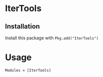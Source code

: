 # IterTools

## Installation

Install this package with `Pkg.add("IterTools")`

# Usage
```@autodocs
Modules = [IterTools]
```
